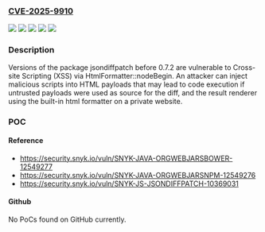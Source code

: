 ### [CVE-2025-9910](https://cve.mitre.org/cgi-bin/cvename.cgi?name=CVE-2025-9910)
![](https://img.shields.io/static/v1?label=Product&message=jsondiffpatch&color=blue)
![](https://img.shields.io/static/v1?label=Product&message=org.webjars.bower%3Ajsondiffpatch&color=blue)
![](https://img.shields.io/static/v1?label=Product&message=org.webjars.npm%3Ajsondiffpatch&color=blue)
![](https://img.shields.io/static/v1?label=Version&message=0%20&color=brightgreen)
![](https://img.shields.io/static/v1?label=Vulnerability&message=Cross-site%20Scripting%20(XSS)&color=brightgreen)

### Description

Versions of the package jsondiffpatch before 0.7.2 are vulnerable to Cross-site Scripting (XSS) via HtmlFormatter::nodeBegin. An attacker can inject malicious scripts into HTML payloads that may lead to code execution if untrusted payloads were used as source for the diff, and the result renderer using the built-in html formatter on a private website.

### POC

#### Reference
- https://security.snyk.io/vuln/SNYK-JAVA-ORGWEBJARSBOWER-12549277
- https://security.snyk.io/vuln/SNYK-JAVA-ORGWEBJARSNPM-12549276
- https://security.snyk.io/vuln/SNYK-JS-JSONDIFFPATCH-10369031

#### Github
No PoCs found on GitHub currently.

